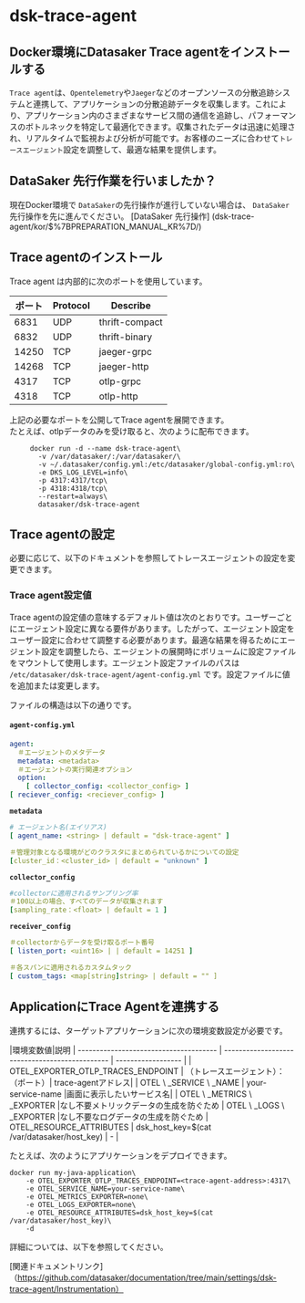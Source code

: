 # dsk-trace-agent

## Docker環境にDatasaker Trace agentをインストールする

`Trace agent`は、`Opentelemetry`や`Jaeger`などのオープンソースの分散追跡システムと連携して、アプリケーションの分散追跡データを収集します。これにより、アプリケーション内のさまざまなサービス間の通信を追跡し、パフォーマンスのボトルネックを特定して最適化できます。収集されたデータは迅速に処理され、リアルタイムで監視および分析が可能です。お客様のニーズに合わせて`トレースエージェント`設定を調整して、最適な結果を提供します。

## DataSaker 先行作業を行いましたか？

現在Docker環境で `DataSaker`の先行操作が進行していない場合は、 `DataSaker`先行操作を先に進んでください。 [DataSaker 先行操作] (dsk-trace-agent/kor/$%7BPREPARATION\_MANUAL\_KR%7D/)

## Trace agentのインストール

Trace agent は内部的に次のポートを使用しています。

|ポート| Protocol | Describe |
| ----- | -------- | -------------- |
| 6831 | UDP | thrift-compact |
| 6832 | UDP | thrift-binary |
| 14250 | TCP | jaeger-grpc |
| 14268 | TCP | jaeger-http |
| 4317 | TCP | otlp-grpc |
| 4318 | TCP | otlp-http |

上記の必要なポートを公開してTrace agentを展開できます。\
たとえば、otlpデータのみを受け取ると、次のように配布できます。

```shell
     docker run -d --name dsk-trace-agent\
       -v /var/datasaker/:/var/datasaker/\
       -v ~/.datasaker/config.yml:/etc/datasaker/global-config.yml:ro\
       -e DKS_LOG_LEVEL=info\
       -p 4317:4317/tcp\
       -p 4318:4318/tcp\
       --restart=always\
       datasaker/dsk-trace-agent
```

## Trace agentの設定

必要に応じて、以下のドキュメントを参照してトレースエージェントの設定を変更できます。

### Trace agent設定値

Trace agentの設定値の意味するデフォルト値は次のとおりです。ユーザーごとにエージェント設定に異なる要件があります。したがって、エージェント設定をユーザー設定に合わせて調整する必要があります。最適な結果を得るためにエージェント設定を調整したら、エージェントの展開時にボリュームに設定ファイルをマウントして使用します。エージェント設定ファイルのパスは `/etc/datasaker/dsk-trace-agent/agent-config.yml` です。設定ファイルに値を追加または変更します。

ファイルの構造は以下の通りです。

#### `agent-config.yml`

``` yaml
agent:
  ＃エージェントのメタデータ
  metadata: <metadata>
  ＃エージェントの実行関連オプション
  option:
    [ collector_config: <collector_config> ]
[ reciever_config: <reciever_config> ]
```

**`metadata`**

``` yaml
# エージェント名(エイリアス)
[ agent_name: <string> | default = "dsk-trace-agent" ]

＃管理対象となる環境がどのクラスタにまとめられているかについての設定
[cluster_id：<cluster_id> | default = "unknown" ]
```

**`collector_config`**

``` yaml
#collectorに適用されるサンプリング率
＃100以上の場合、すべてのデータが収集されます
[sampling_rate：<float> | default = 1 ]
```

**`receiver_config`**

``` yaml
＃collectorからデータを受け取るポート番号
[ listen_port: <uint16> | | default = 14251 ]

＃各スパンに適用されるカスタムタック
[ custom_tags: <map[string]string> | default = "" ]
```

## ApplicationにTrace Agentを連携する

連携するには、ターゲットアプリケーションに次の環境変数設定が必要です。

|環境変数値|説明
| -------------------------------------- | ---------------------------------------------- | ------------------ |
| OTEL\_EXPORTER\_OTLP\_TRACES\_ENDPOINT | （トレースエージェント）：（ポート）| trace-agentアドレス|
| OTEL \ _SERVICE \ _NAME | your-service-name |画面に表示したいサービス名|
| OTEL \ _METRICS \ _EXPORTER |なし不要メトリックデータの生成を防ぐため
| OTEL \ _LOGS \ _EXPORTER |なし不要なログデータの生成を防ぐため
| OTEL\_RESOURCE\_ATTRIBUTES | dsk\_host\_key=$(cat /var/datasaker/host\_key) | - |

たとえば、次のようにアプリケーションをデプロイできます。

```shell
docker run my-java-application\
    -e OTEL_EXPORTER_OTLP_TRACES_ENDPOINT=<trace-agent-address>:4317\
    -e OTEL_SERVICE_NAME=your-service-name\
    -e OTEL_METRICS_EXPORTER=none\
    -e OTEL_LOGS_EXPORTER=none\
    -e OTEL_RESOURCE_ATTRIBUTES=dsk_host_key=$(cat /var/datasaker/host_key)\
    -d
```

詳細については、以下を参照してください。

[関連ドキュメントリンク]（https://github.com/datasaker/documentation/tree/main/settings/dsk-trace-agent/Instrumentation）